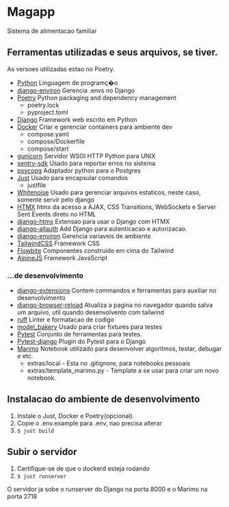 # Magapp 

Sistema de alimentacao familiar

## Ferramentas utilizadas e seus arquivos, se tiver.

As versoes utilizadas estao no Poetry.

- [Python](https://www.python.org/) Linguagem de programç�o
- [django-environ](https://django-environ.readthedocs.io) Gerencia .envs no Django
- [Poetry](https://python-poetry.org/) Python packaging and dependency management
  - poetry.lock
  - pyproject.toml
- [Django](https://www.djangoproject.com/) Framework web escrito em Python
- [Docker](https://www.docker.com/) Criar e gerenciar containers para ambiente dev
  - compose.yaml
  - compose/Dockerfile
  - compose/start
- [gunicorn](https://gunicorn.org/) Servidor WSGI HTTP Python para UNIX
- [sentry-sdk](https://docs.sentry.io/platforms/python/) Usado para reportar erros no sistema
- [psycopg](https://www.psycopg.org/) Adaptador python para o Postgres
- [Just](https://just.systems/) Usado para encapsular comandos
  - justfile
- [Whitenoise](https://whitenoise.readthedocs.io/en/stable/django.html) Usado para gerenciar arquivos estaticos, neste caso, somente servir pelo django 
- [HTMX](https://htmx.org/) htmx da acesso a AJAX, CSS Transitions, WebSockets e Server Sent Events direto no HTML   
- [django-htmx](https://django-htmx.readthedocs.io/en/latest/) Extensao para usar o Django com HTMX
- [django-allauth](https://docs.allauth.org/en/latest/) Add Django para autenticacao e autorizacao. 
- [django-environ](https://django-environ.readthedocs.io/en/latest/) Gerencia variaveis de ambiente 
- [TailwindCSS](https://tailwindcss.com/) Framework CSS
- [Flowbite](https://flowbite.com/) Componentes construido em cima do Tailwind
- [AlpineJS](https://alpinejs.dev/) Framework JavaScript

### ...de desenvolvimento

- [django-extensions](https://django-extensions.readthedocs.io/en/latest/) Contem commandos e ferramentas para auxiliar no desenvolvimento
- [django-browser-reload](https://github.com/adamchainz/django-browser-reload) Atualiza a pagina no navegador quando salva um arquivo, util quando desenvolvento com tailwind 
- [ruff](https://docs.astral.sh/ruff/) Linter e formatacao de codigo  
- [model_bakery](https://model-bakery.readthedocs.io/en/latest/) Usado para criar fixtures para testes 
- [Pytest](https://docs.pytest.org/en/8.0.x/) Conjunto de ferramentas para testes.
- [Pytest-django](https://pytest-django.readthedocs.io/en/latest/) Plugin do Pytest para o Django 
- [Marimo](https://marimo.io/) Notebook utilizado para desenvolver algoritmos, testar, debugar e etc.
  - extras/local - Esta no .gitignore, para notebooks pessoais
  - extras/template_marimo.py - Template a se usar para criar um novo notebook.

## Instalacao do ambiente de desenvolvimento

1. Instale o Just, Docker e Poetry(opcional).
2. Copie o .env.example para .env, nao precisa alterar
3. `$ just build`

## Subir o servidor

1. Certifique-se de que o dockerd esteja rodando
2. `$ just runserver`

O servidor ja sobe o runserver do Django na porta 8000 e o Marimo na porta 2718
